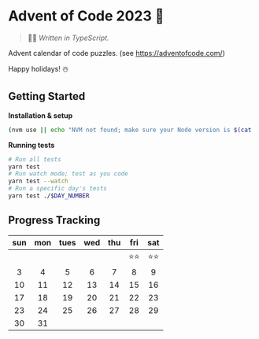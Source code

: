 # Advent of Code 2023 🎄

> 👨‍💻 _Written in TypeScript._

Advent calendar of code puzzles. (see https://adventofcode.com/)

Happy holidays! ☃️

## Getting Started

**Installation & setup**

```sh
(nvm use || echo "NVM not found; make sure your Node version is $(cat .nvmrc)") && yarn install
```

**Running tests**

```sh
# Run all tests
yarn test
# Run watch mode; test as you code
yarn test --watch
# Run a specific day's tests
yarn test ./$DAY_NUMBER
```

## Progress Tracking

| sun | mon | tues | wed | thu | fri  |  sat   |
| :-: | :-: | :--: | :-: | :-: | :--: | :----: |
|     |     |      |     |     | ⭐⭐ | ⭐️⭐️ |
|  3  |  4  |  5   |  6  |  7  |  8   |   9    |
| 10  | 11  |  12  | 13  | 14  |  15  |   16   |
| 17  | 18  |  19  | 20  | 21  |  22  |   23   |
| 23  | 24  |  25  | 26  | 27  |  28  |   29   |
| 30  | 31  |      |     |     |      |        |
